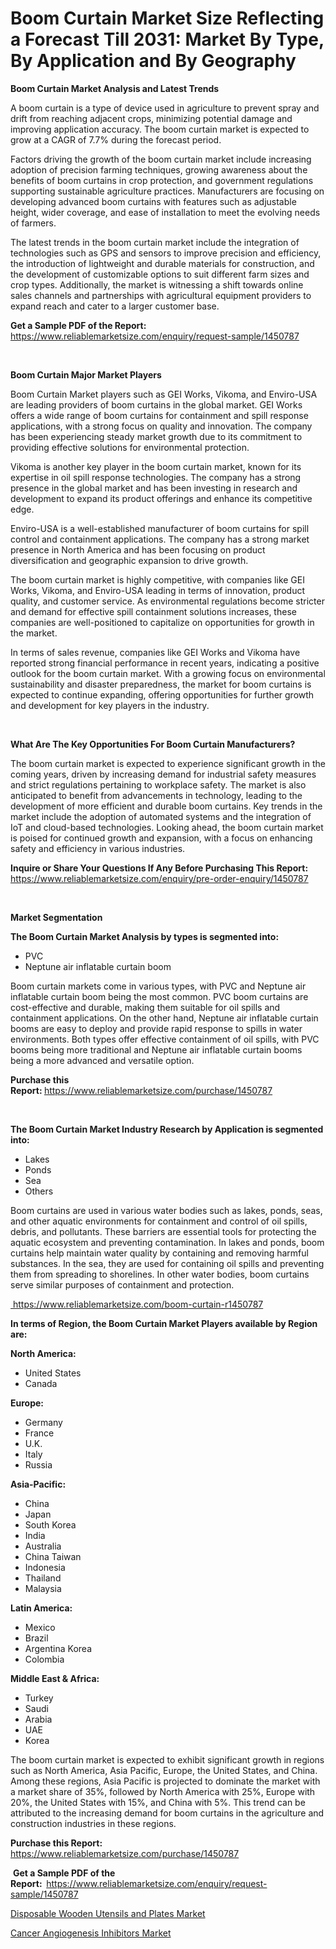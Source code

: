 <p><h1>Boom Curtain Market Size Reflecting a Forecast Till 2031: Market By Type, By Application and By Geography</h1></p><p><strong>Boom Curtain Market Analysis and Latest Trends</strong></p>
<p><p>A boom curtain is a type of device used in agriculture to prevent spray and drift from reaching adjacent crops, minimizing potential damage and improving application accuracy. The boom curtain market is expected to grow at a CAGR of 7.7% during the forecast period.</p><p>Factors driving the growth of the boom curtain market include increasing adoption of precision farming techniques, growing awareness about the benefits of boom curtains in crop protection, and government regulations supporting sustainable agriculture practices. Manufacturers are focusing on developing advanced boom curtains with features such as adjustable height, wider coverage, and ease of installation to meet the evolving needs of farmers.</p><p>The latest trends in the boom curtain market include the integration of technologies such as GPS and sensors to improve precision and efficiency, the introduction of lightweight and durable materials for construction, and the development of customizable options to suit different farm sizes and crop types. Additionally, the market is witnessing a shift towards online sales channels and partnerships with agricultural equipment providers to expand reach and cater to a larger customer base.</p></p>
<p><strong>Get a Sample PDF of the Report:&nbsp;</strong> <a href="https://www.reliablemarketsize.com/enquiry/request-sample/1450787">https://www.reliablemarketsize.com/enquiry/request-sample/1450787</a></p>
<p>&nbsp;</p>
<p><strong>Boom Curtain Major Market Players</strong></p>
<p><p>Boom Curtain Market players such as GEI Works, Vikoma, and Enviro-USA are leading providers of boom curtains in the global market. GEI Works offers a wide range of boom curtains for containment and spill response applications, with a strong focus on quality and innovation. The company has been experiencing steady market growth due to its commitment to providing effective solutions for environmental protection.</p><p>Vikoma is another key player in the boom curtain market, known for its expertise in oil spill response technologies. The company has a strong presence in the global market and has been investing in research and development to expand its product offerings and enhance its competitive edge.</p><p>Enviro-USA is a well-established manufacturer of boom curtains for spill control and containment applications. The company has a strong market presence in North America and has been focusing on product diversification and geographic expansion to drive growth.</p><p>The boom curtain market is highly competitive, with companies like GEI Works, Vikoma, and Enviro-USA leading in terms of innovation, product quality, and customer service. As environmental regulations become stricter and demand for effective spill containment solutions increases, these companies are well-positioned to capitalize on opportunities for growth in the market.</p><p>In terms of sales revenue, companies like GEI Works and Vikoma have reported strong financial performance in recent years, indicating a positive outlook for the boom curtain market. With a growing focus on environmental sustainability and disaster preparedness, the market for boom curtains is expected to continue expanding, offering opportunities for further growth and development for key players in the industry.</p></p>
<p>&nbsp;</p>
<p><strong>What Are The Key Opportunities For Boom Curtain Manufacturers?</strong></p>
<p><p>The boom curtain market is expected to experience significant growth in the coming years, driven by increasing demand for industrial safety measures and strict regulations pertaining to workplace safety. The market is also anticipated to benefit from advancements in technology, leading to the development of more efficient and durable boom curtains. Key trends in the market include the adoption of automated systems and the integration of IoT and cloud-based technologies. Looking ahead, the boom curtain market is poised for continued growth and expansion, with a focus on enhancing safety and efficiency in various industries.</p></p>
<p><strong>Inquire or Share Your Questions If Any Before Purchasing This Report:</strong> <a href="https://www.reliablemarketsize.com/enquiry/pre-order-enquiry/1450787">https://www.reliablemarketsize.com/enquiry/pre-order-enquiry/1450787</a></p>
<p>&nbsp;</p>
<p><strong>Market Segmentation</strong></p>
<p><strong>The Boom Curtain Market Analysis by types is segmented into:</strong></p>
<p><ul><li>PVC</li><li>Neptune air inflatable curtain boom</li></ul></p>
<p><p>Boom curtain markets come in various types, with PVC and Neptune air inflatable curtain boom being the most common. PVC boom curtains are cost-effective and durable, making them suitable for oil spills and containment applications. On the other hand, Neptune air inflatable curtain booms are easy to deploy and provide rapid response to spills in water environments. Both types offer effective containment of oil spills, with PVC booms being more traditional and Neptune air inflatable curtain booms being a more advanced and versatile option.</p></p>
<p><strong>Purchase this Report:&nbsp;</strong><a href="https://www.reliablemarketsize.com/purchase/1450787">https://www.reliablemarketsize.com/purchase/1450787</a></p>
<p>&nbsp;</p>
<p><strong>The Boom Curtain Market Industry Research by Application is segmented into:</strong></p>
<p><ul><li>Lakes</li><li>Ponds</li><li>Sea</li><li>Others</li></ul></p>
<p><p>Boom curtains are used in various water bodies such as lakes, ponds, seas, and other aquatic environments for containment and control of oil spills, debris, and pollutants. These barriers are essential tools for protecting the aquatic ecosystem and preventing contamination. In lakes and ponds, boom curtains help maintain water quality by containing and removing harmful substances. In the sea, they are used for containing oil spills and preventing them from spreading to shorelines. In other water bodies, boom curtains serve similar purposes of containment and protection.</p></p>
<p><a href="https://www.reliablemarketsize.com/boom-curtain-r1450787">&nbsp;https://www.reliablemarketsize.com/boom-curtain-r1450787</a></p>
<p><strong>In terms of Region, the Boom Curtain Market Players available by Region are:</strong></p>
<p>
    <p> <strong> North America: </strong>
        <ul>
            <li>United States</li>
            <li>Canada</li>
        </ul>
        </p> 
    <p> <strong> Europe: </strong>
        <ul>
            <li>Germany</li>
            <li>France</li>
            <li>U.K.</li>
            <li>Italy</li>
            <li>Russia</li>
        </ul>
        </p> 
    <p> <strong> Asia-Pacific: </strong>
        <ul>
            <li>China</li>
            <li>Japan</li>
            <li>South Korea</li>
            <li>India</li>
            <li>Australia</li>
            <li>China Taiwan</li>
            <li>Indonesia</li>
            <li>Thailand</li>
            <li>Malaysia</li>
        </ul>
        </p> 
    <p> <strong> Latin America: </strong>
        <ul>
            <li>Mexico</li>
            <li>Brazil</li>
            <li>Argentina Korea</li>
            <li>Colombia</li>
        </ul>
        </p> 
    <p> <strong> Middle East & Africa: </strong>
        <ul>
            <li>Turkey</li>
            <li>Saudi</li>
            <li>Arabia</li>
            <li>UAE</li>
            <li>Korea</li>
        </ul>
    </p>
    </p>
<p><p>The boom curtain market is expected to exhibit significant growth in regions such as North America, Asia Pacific, Europe, the United States, and China. Among these regions, Asia Pacific is projected to dominate the market with a market share of 35%, followed by North America with 25%, Europe with 20%, the United States with 15%, and China with 5%. This trend can be attributed to the increasing demand for boom curtains in the agriculture and construction industries in these regions.</p></p>
<p><strong>Purchase this Report: </strong><a href="https://www.reliablemarketsize.com/purchase/1450787">https://www.reliablemarketsize.com/purchase/1450787</a></p>
<p>&nbsp;<strong>Get a Sample PDF of the Report:&nbsp;&nbsp;</strong><a href="https://www.reliablemarketsize.com/enquiry/request-sample/1450787">https://www.reliablemarketsize.com/enquiry/request-sample/1450787</a></p>
<p><strong></strong></p>
<p><p><a href="https://github.com/hxuqpfvq95/Market-Research-Report-List-1/blob/main/disposable-wooden-utensils-and-plates-market.md">Disposable Wooden Utensils and Plates Market</a></p><p><a href="https://issuu.com/reportprime-2/docs/cancer-angiogenesis-inhibitors-market-size-2030.pp">Cancer Angiogenesis Inhibitors Market</a></p></p>